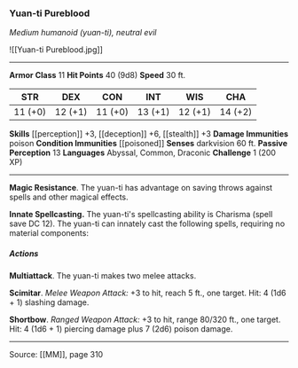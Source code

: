 ### Yuan-ti Pureblood
_Medium humanoid (yuan-ti), neutral evil_

![[Yuan-ti Pureblood.jpg]]




---

**Armor Class** 11
**Hit Points** 40 (9d8)
**Speed** 30 ft.

| STR     | DEX     | CON     | INT     | WIS     | CHA     |
|---------|---------|---------|---------|---------|---------|
| 11 (+0) | 12 (+1) | 11 (+0) | 13 (+1) | 12 (+1) | 14 (+2) |

**Skills** [[perception]] +3, [[deception]] +6, [[stealth]] +3
**Damage Immunities** poison
**Condition Immunities** [[poisoned]]
**Senses** darkvision 60 ft.
**Passive Perception** 13
**Languages** Abyssal, Common, Draconic
**Challenge** 1 (200 XP)

---

**Magic Resistance**. The yuan-ti has advantage on saving throws against spells and other magical effects.

**Innate Spellcasting.** The yuan-ti's spellcasting ability is Charisma (spell save DC 12). The yuan-ti can innately cast the following spells, requiring no material components:

##### Actions
**Multiattack**. The yuan-ti makes two melee attacks.

**Scimitar**. _Melee Weapon Attack:_ +3 to hit, reach 5 ft., one target. Hit: 4 (1d6 + 1) slashing damage.

**Shortbow**. _Ranged Weapon Attack:_ +3 to hit, range 80/320 ft., one target. Hit: 4 (1d6 + 1) piercing damage plus 7 (2d6) poison damage.


---

Source: [[MM]], page 310
